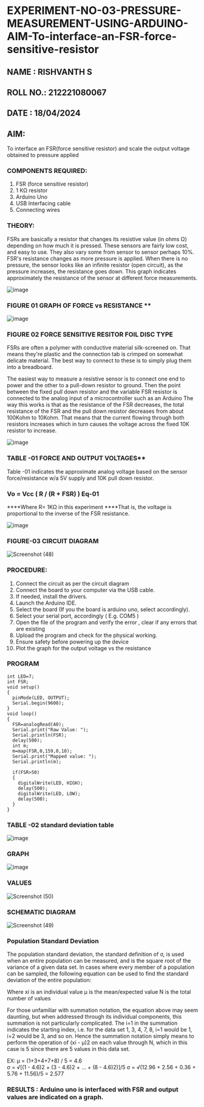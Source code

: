 # EXPERIMENT-NO-03-PRESSURE-MEASUREMENT-USING-ARDUINO-AIM-To-interface-an-FSR-force-sensitive-resistor
## NAME : RISHVANTH S
## ROLL NO.: 212221080067
## DATE : 18/04/2024 
## AIM: 
To interface an FSR(force sensitive resistor) and scale the output voltage obtained to pressure applied 
 
### COMPONENTS REQUIRED:
1.	FSR  (force sensitive resistor)
2.	1 KΩ resistor 
3.	Arduino Uno 
4.	USB Interfacing cable 
5.	Connecting wires 

### THEORY: 
FSRs are basically a resistor that changes its resistive value (in ohms Ω) depending on how much it is pressed. These sensors are fairly low cost, and easy to use. They also vary some from sensor to sensor perhaps 10%. FSR's resistance changes as more pressure is applied. When there is no pressure, the sensor looks like an infinite resistor (open circuit), as the pressure increases, the resistance goes down. This graph indicates approximately the resistance of the sensor at different force measurements.
 

![image](https://user-images.githubusercontent.com/36288975/163532939-d6888ae1-4068-4d83-86a7-fc4c32d5179e.png)

### FIGURE 01 GRAPH OF FORCE vs RESISTANCE **

![image](https://user-images.githubusercontent.com/36288975/163532957-82d57567-a1c3-48c5-8a87-7ea66d6fca49.png)

### FIGURE 02 FORCE SENSITIVE RESITOR FOIL DISC TYPE  

FSRs are often a polymer with conductive material silk-screened on. That means they're plastic and the connection tab is crimped on somewhat delicate material. The best way to connect to these is to simply plug them into a breadboard.

The easiest way to measure a resistive sensor is to connect one end to power and the other to a pull-down resistor to ground. Then the point between the fixed pull down resistor and the variable FSR resistor is connected to the analog input of a microcontroller such as an Arduino The way this works is that as the resistance of the FSR decreases, the total resistance of the FSR and the pull down resistor decreases from about 100Kohm to 10Kohm. That means that the current flowing through both resistors increases which in turn causes the voltage across the fixed 10K resistor to increase.

 ![image](https://user-images.githubusercontent.com/36288975/163532972-2b909551-12c9-485d-adb1-d1e988d557bd.png)

### TABLE -01 FORCE AND OUTPUT VOLTAGES**
	
  Table -01 indicates the approximate analog voltage based on the sensor force/resistance w/a 5V supply and 10K pull down resistor.

### Vo = Vcc ( R / (R + FSR) )								Eq-01

****Where R= 1KΩ in this experiment 
****That is, the voltage is proportional to the inverse of the FSR resistance.

![image](https://user-images.githubusercontent.com/36288975/163532979-a2a5cb5c-f495-442c-843e-bebb82737a35.png)

### FIGURE-03 CIRCUIT DIAGRAM

![Screenshot (48)](https://github.com/srishvanths/EXPERIMENT-NO--04-PRESSURE-MEASUREMENT-USING-ARDUINO-AIM-To-interface-an-FSR-force-sensitive-resist/assets/161055755/17cfce93-daa5-410d-8d7f-30a8bc97e3ef)

### PROCEDURE:
1.	Connect the circuit as per the circuit diagram 
2.	Connect the board to your computer via the USB cable.
3.	If needed, install the drivers.
4.	Launch the Arduino IDE.
5.	Select the board (If you the board is arduino uno, select accordingly).
6.	Select your serial port, accordingly ( E.g. COM5 )
7.	Open the file of the program  and verify the error , clear if any errors that are existing 
8.	Upload the program and check for the physical working. 
9.	Ensure safety before powering up the device 
10.	Plot the graph for the output voltage vs the resistance 


### PROGRAM 

```
int LED=7;
int FSR;
void setup()
{
  pinMode(LED, OUTPUT);
  Serial.begin(9600);
}
void loop()
{
  FSR=analogRead(A0);
  Serial.print("Raw Value: ");
  Serial.println(FSR);
  delay(500);
  int m;
  m=map(FSR,0,159,0,10);
  Serial.print("Mapped value: ");
  Serial.println(m);
  
  if(FSR>50)
  {
    digitalWrite(LED, HIGH);
    delay(500); 
    digitalWrite(LED, LOW);
    delay(500);
  }
}
```

### TABLE -02 standard deviation table 

![image](https://github.com/srishvanths/EXPERIMENT-NO--04-PRESSURE-MEASUREMENT-USING-ARDUINO-AIM-To-interface-an-FSR-force-sensitive-resist/assets/161055755/abc113f7-c25b-4a39-8ec0-c1673b57976b)

### GRAPH

![image](https://github.com/srishvanths/EXPERIMENT-NO--04-PRESSURE-MEASUREMENT-USING-ARDUINO-AIM-To-interface-an-FSR-force-sensitive-resist/assets/161055755/2159ad68-83d4-4249-84d7-888e6a7a764d)

### VALUES

![Screenshot (50)](https://github.com/srishvanths/EXPERIMENT-NO--04-PRESSURE-MEASUREMENT-USING-ARDUINO-AIM-To-interface-an-FSR-force-sensitive-resist/assets/161055755/635163bd-53c7-49e8-ab31-d5595bdae319)

### SCHEMATIC DIAGRAM

![Screenshot (49)](https://github.com/srishvanths/EXPERIMENT-NO--04-PRESSURE-MEASUREMENT-USING-ARDUINO-AIM-To-interface-an-FSR-force-sensitive-resist/assets/161055755/9d26c7b1-27b4-429d-856e-1d630edf3ba9)

### Population Standard Deviation
The population standard deviation, the standard definition of σ, is used when an entire population can be measured, and is the square root of the variance of a given data set. In cases where every member of a population can be sampled, the following equation can be used to find the standard deviation of the entire population:

Where
xi is an individual value
μ is the mean/expected value
N is the total number of values

For those unfamiliar with summation notation, the equation above may seem daunting, but when addressed through its individual components, this summation is not particularly complicated. The i=1 in the summation indicates the starting index, i.e. for the data set 1, 3, 4, 7, 8, i=1 would be 1, i=2 would be 3, and so on. Hence the summation notation simply means to perform the operation of (xi - μ)2 on each value through N, which in this case is 5 since there are 5 values in this data set.

EX:           μ = (1+3+4+7+8) / 5 = 4.6        
σ = √[(1 - 4.6)2 + (3 - 4.6)2 + ... + (8 - 4.6)2)]/5
σ = √(12.96 + 2.56 + 0.36 + 5.76 + 11.56)/5 = 2.577

### RESULTS : Arduino uno is interfaced with FSR and output values are indicated on a graph.
